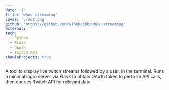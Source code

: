 ```yaml
---
date: '1'
title: 'whos-streaming'
cover: './out.png'
github: 'https://github.com/wTheRockb/whos-streaming'
external: ''
tech:
  - Python
  - FLask
  - OAuth
  - Twitch API
showInProjects: true
---
```


A tool to display live twitch streams followed by a user, in the terminal. Runs a minimal login server via Flask to obtain OAuth token to perform API calls, then queries Twitch API for relevant data.
